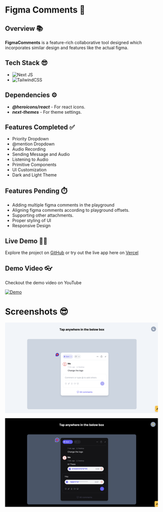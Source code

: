 # Figma Comments 🤖

## Overview 📚

**FigmaComments** is a feature-rich collaborative tool designed which incorporates similar design and features like the actual figma.

## Tech Stack 😎

- ![Next JS](https://img.shields.io/badge/next.js-000000?style=for-the-badge&logo=nextdotjs&logoColor=white)
- ![TailwindCSS](https://img.shields.io/badge/tailwindcss-%2338B2AC.svg?style=for-the-badge&logo=tailwind-css&logoColor=white)

## Dependencies ⚙️

- **_@heroicons/react_** - For react icons.
- **_next-themes_** - For theme settings.

## Features Completed ✅

- Priority Dropdown
- @mention Dropdown
- Audio Recording
- Sending Message and Audio
- Listening to Audio
- Primitive Components
- UI Customization
- Dark and Light Theme

## Features Pending ⏱️

- Adding multiple figma comments in the playground
- Aligning figma comments according to playground offsets.
- Supporting other attachments.
- Proper styling of UI
- Responsive Design

## Live Demo 👨‍💻

Explore the project on [GitHub](https://github.com/samarth4599/figma-comment) or try out the live app here on [Vercel](https://figma-comment.vercel.app/)

## Demo Video 👓

Checkout the demo video on YouTube

[![Demo](https://img.youtube.com/vi/h9JO15oJHE4/0.jpg)](https://www.youtube.com/watch?v=h9JO15oJHE4)

# Screenshots 😎

![Light Mode](<Screenshot 2024-04-19 at 1.06.52 PM.png>)

![Dark Mode](<Screenshot 2024-04-19 at 1.08.00 PM.png>)

